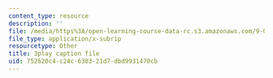 ```yaml
---
content_type: resource
description: ''
file: /media/https%3A/open-learning-course-data-rc.s3.amazonaws.com/9-04-sensory-systems-fall-2013/752620c4c24c630321d7dbd9931470cb_A0KpTR_Ujks.srt
file_type: application/x-subrip
resourcetype: Other
title: 3play caption file
uid: 752620c4-c24c-6303-21d7-dbd9931470cb
---
```

